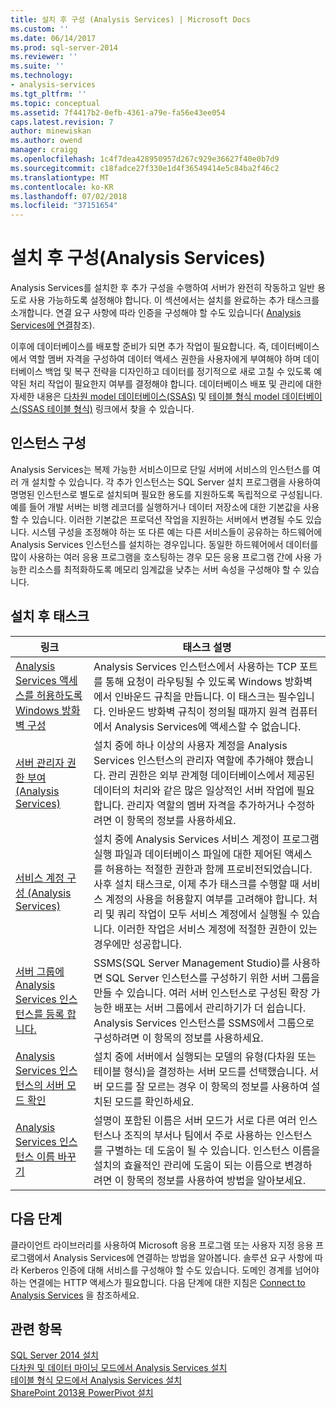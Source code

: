 ```yaml
---
title: 설치 후 구성 (Analysis Services) | Microsoft Docs
ms.custom: ''
ms.date: 06/14/2017
ms.prod: sql-server-2014
ms.reviewer: ''
ms.suite: ''
ms.technology:
- analysis-services
ms.tgt_pltfrm: ''
ms.topic: conceptual
ms.assetid: 7f4417b2-0efb-4361-a79e-fa56e43ee054
caps.latest.revision: 7
author: minewiskan
ms.author: owend
manager: craigg
ms.openlocfilehash: 1c4f7dea428950957d267c929e36627f40e0b7d9
ms.sourcegitcommit: c18fadce27f330e1d4f36549414e5c84ba2f46c2
ms.translationtype: MT
ms.contentlocale: ko-KR
ms.lasthandoff: 07/02/2018
ms.locfileid: "37151654"
---
```

# <a name="post-install-configuration-analysis-services"></a>설치 후 구성(Analysis Services)
  Analysis Services를 설치한 후 추가 구성을 수행하여 서버가 완전히 작동하고 일반 용도로 사용 가능하도록 설정해야 합니다. 이 섹션에서는 설치를 완료하는 추가 태스크를 소개합니다. 연결 요구 사항에 따라 인증을 구성해야 할 수도 있습니다( [Analysis Services에 연결](connect-to-analysis-services.md)참조).  
  
 이후에 데이터베이스를 배포할 준비가 되면 추가 작업이 필요합니다. 즉, 데이터베이스에서 역할 멤버 자격을 구성하여 데이터 액세스 권한을 사용자에게 부여해야 하며 데이터베이스 백업 및 복구 전략을 디자인하고 데이터를 정기적으로 새로 고칠 수 있도록 예약된 처리 작업이 필요한지 여부를 결정해야 합니다. 데이터베이스 배포 및 관리에 대한 자세한 내용은 [다차원 model 데이터베이스&#40;SSAS&#41;](../multidimensional-models/multidimensional-model-databases-ssas.md) 및 [테이블 형식 model 데이터베이스&#40;SSAS 테이블 형식&#41;](../tabular-models/tabular-model-databases-ssas-tabular.md) 링크에서 찾을 수 있습니다.  
  
## <a name="instance-configuration"></a>인스턴스 구성  
 Analysis Services는 복제 가능한 서비스이므로 단일 서버에 서비스의 인스턴스를 여러 개 설치할 수 있습니다. 각 추가 인스턴스는 SQL Server 설치 프로그램을 사용하여 명명된 인스턴스로 별도로 설치되며 필요한 용도를 지원하도록 독립적으로 구성됩니다. 예를 들어 개발 서버는 비행 레코더를 실행하거나 데이터 저장소에 대한 기본값을 사용할 수 있습니다. 이러한 기본값은 프로덕션 작업을 지원하는 서버에서 변경될 수도 있습니다. 시스템 구성을 조정해야 하는 또 다른 예는 다른 서비스들이 공유하는 하드웨어에 Analysis Services 인스턴스를 설치하는 경우입니다. 동일한 하드웨어에서 데이터를 많이 사용하는 여러 응용 프로그램을 호스팅하는 경우 모든 응용 프로그램 간에 사용 가능한 리소스를 최적화하도록 메모리 임계값을 낮추는 서버 속성을 구성해야 할 수 있습니다.  
  
## <a name="post-installation-tasks"></a>설치 후 태스크  
  
|링크|태스크 설명|  
|----------|----------------------|  
|[Analysis Services 액세스를 허용하도록 Windows 방화벽 구성](configure-the-windows-firewall-to-allow-analysis-services-access.md)|Analysis Services 인스턴스에서 사용하는 TCP 포트를 통해 요청이 라우팅될 수 있도록 Windows 방화벽에서 인바운드 규칙을 만듭니다. 이 태스크는 필수입니다. 인바운드 방화벽 규칙이 정의될 때까지 원격 컴퓨터에서 Analysis Services에 액세스할 수 없습니다.|  
|[서버 관리자 권한 부여 &#40;Analysis Services&#41;](grant-server-admin-rights-to-an-analysis-services-instance.md)|설치 중에 하나 이상의 사용자 계정을 Analysis Services 인스턴스의 관리자 역할에 추가해야 했습니다. 관리 권한은 외부 관계형 데이터베이스에서 제공된 데이터의 처리와 같은 많은 일상적인 서버 작업에 필요합니다. 관리자 역할의 멤버 자격을 추가하거나 수정하려면 이 항목의 정보를 사용하세요.|  
|[서비스 계정 구성 &#40;Analysis Services&#41;](configure-service-accounts-analysis-services.md)|설치 중에 Analysis Services 서비스 계정이 프로그램 실행 파일과 데이터베이스 파일에 대한 제어된 액세스를 허용하는 적절한 권한과 함께 프로비전되었습니다. 사후 설치 태스크로, 이제 추가 태스크를 수행할 때 서비스 계정의 사용을 허용할지 여부를 고려해야 합니다. 처리 및 쿼리 작업이 모두 서비스 계정에서 실행될 수 있습니다. 이러한 작업은 서비스 계정에 적절한 권한이 있는 경우에만 성공합니다.|  
|[서버 그룹에 Analysis Services 인스턴스를 등록 합니다.](register-an-analysis-services-instance-in-a-server-group.md)|SSMS(SQL Server Management Studio)를 사용하면 SQL Server 인스턴스를 구성하기 위한 서버 그룹을 만들 수 있습니다. 여러 서버 인스턴스로 구성된 확장 가능한 배포는 서버 그룹에서 관리하기가 더 쉽습니다. Analysis Services 인스턴스를 SSMS에서 그룹으로 구성하려면 이 항목의 정보를 사용하세요.|  
|[Analysis Services 인스턴스의 서버 모드 확인](determine-the-server-mode-of-an-analysis-services-instance.md)|설치 중에 서버에서 실행되는 모델의 유형(다차원 또는 테이블 형식)을 결정하는 서버 모드를 선택했습니다. 서버 모드를 잘 모르는 경우 이 항목의 정보를 사용하여 설치된 모드를 확인하세요.|  
|[Analysis Services 인스턴스 이름 바꾸기](rename-an-analysis-services-instance.md)|설명이 포함된 이름은 서버 모드가 서로 다른 여러 인스턴스나 조직의 부서나 팀에서 주로 사용하는 인스턴스를 구별하는 데 도움이 될 수 있습니다. 인스턴스 이름을 설치의 효율적인 관리에 도움이 되는 이름으로 변경하려면 이 항목의 정보를 사용하여 방법을 알아보세요.|  
  
## <a name="next-steps"></a>다음 단계  
 클라이언트 라이브러리를 사용하여 Microsoft 응용 프로그램 또는 사용자 지정 응용 프로그램에서 Analysis Services에 연결하는 방법을 알아봅니다. 솔루션 요구 사항에 따라 Kerberos 인증에 대해 서비스를 구성해야 할 수도 있습니다. 도메인 경계를 넘어야 하는 연결에는 HTTP 액세스가 필요합니다. 다음 단계에 대한 지침은 [Connect to Analysis Services](connect-to-analysis-services.md) 을 참조하세요.  
  
## <a name="see-also"></a>관련 항목  
 [SQL Server 2014 설치](../../../2014/database-engine/install-windows/installation-for-sql-server.md)   
 [다차원 및 데이터 마이닝 모드에서 Analysis Services 설치](../../sql-server/install/install-analysis-services-in-multidimensional-and-data-mining-mode.md)   
 [테이블 형식 모드에서 Analysis Services 설치](install-windows/install-analysis-services.md)   
 [SharePoint 2013용 PowerPivot 설치](install-windows/install-analysis-services-in-power-pivot-mode.md)  
  
  

